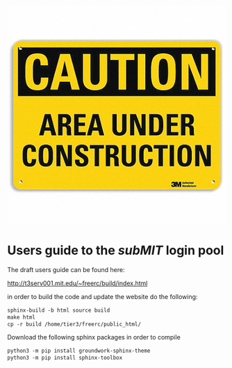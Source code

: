 ![Heavy Constructiuon](/source/img/under_construction.jpg "Construction")

# Users guide to the *subMIT* login pool

The draft users guide can be found here:

http://t3serv001.mit.edu/~freerc/build/index.html

in order to build the code and update the website do the following:

```
sphinx-build -b html source build
make html
cp -r build /home/tier3/freerc/public_html/
```

Download the following sphinx packages in order to compile

```
python3 -m pip install groundwork-sphinx-theme
python3 -m pip install sphinx-toolbox
```
